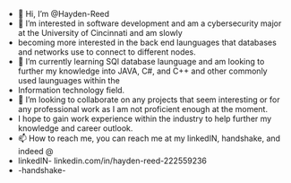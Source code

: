 - 👋 Hi, I’m @Hayden-Reed
- 👀 I’m interested in software development and am a cybersecurity major at the University of Cincinnati and am slowly 
- becoming more interested in the back end launguages that databases and networks use to connect to different nodes. 
- 🌱 I’m currently learning SQl database launguage and am looking to further my knowledge into JAVA, C#, and C++ and other commonly used launguages within the 
- Information technology field.
- 💞️ I’m looking to collaborate on any projects that seem interesting or for any professional work as I am not proficient enough at the moment.
- I hope to gain work experience within the industry to help further my knowledge and career outlook.
- 📫 How to reach me, you can reach me at my linkedIN, handshake, and indeed @
- linkedIN- linkedin.com/in/hayden-reed-222559236
- -handshake- 
